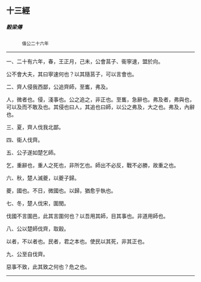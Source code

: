 

## 十三經

##### 穀梁傳
　　　`僖公二十六年`

* * *

一、二十有六年，春，王正月，己未，公會莒子、衞寧速，盟於向。

公不會大夫，其曰寧速何也？以其隨莒子，可以言會也。

二、齊人侵我西鄙，公追齊師，至巂，弗及。

人，微者也。侵，淺事也。公之追之，非正也。至巂，急辭也。弗及者，弗與也，可以及而不敢及也。其侵也曰人，其追也曰師，以公之弗及，大之也。弗及，內辭也。

三、夏，齊人伐我北鄙。

四、衞人伐齊。

五、公子遂如楚乞師。

乞，重辭也，重人之死也，非所乞也。師出不必反，戰不必勝，故重之也。

六、秋，楚人滅夔，以夔子歸。

夔，國也。不日，微國也。以歸，猶愈乎執也。

七、冬，楚人伐宋，圍閔。

伐國不言圍邑，此其言圍何也？以吾用其師，目其事也。非道用師也。

八、公以楚師伐齊，取穀。

以者，不以者也。民者，君之本也。使民以其死，非其正也。

九、公至自伐齊。

惡事不致，此其致之何也？危之也。

* * *

